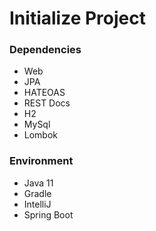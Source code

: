 # Initialize Project

### Dependencies

- Web
- JPA
- HATEOAS
- REST Docs
- H2
- MySql
- Lombok

### Environment

- Java 11
- Gradle
- IntelliJ
- Spring Boot